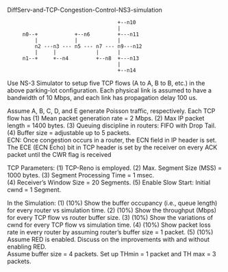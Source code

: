DiffServ-and-TCP-Congestion-Control-NS3-simulation


                                        +--n10
                                        | 
         n0--+            +--n6         +---n11
             |            |             |
             n2 ---n3 --- n5 --- n7 --- n9---n12
             |     |             |      |
         n1--+     +--n4         +--n8  +---n13
                                        |
                                        +--n14


Use  NS-3 Simulator  to setup five TCP flows (A to A, B to B, etc.) in the above parking-lot configuration. Each physical link is assumed to have a bandwidth of 10 Mbps, and each link has propagation delay 100 us.

Assume A, B, C, D,  and E generate Poisson traffic, respectively. Each TCP flow has
       (1) Mean packet generation rate = 2 Mbps. 
       (2) Max IP packet length = 1400 bytes.
       (3) Queuing discipline in routers: FIFO with Drop Tail. 
       (4) Buffer size = adjustable up to 5 packets.   
ECN: Once congestion occurs in a router, the ECN field in IP header is set. The ECE (ECN Echo) bit in TCP header is set by the receiver on every ACK packet until the CWR flag is received

TCP Parameters: 
       (1) TCP-Reno is employed.
       (2) Max. Segment Size (MSS) = 1000 bytes.
       (3) Segment Processing Time = 1 msec.   
       (4) Receiver’s Window  Size = 20 Segments. 
       (5) Enable Slow Start: Initial cwnd  = 1 Segment.
       
In the Simulation:
        (1) (10%) Show  the buffer occupancy (i.e., queue length) for every router vs simulation time.
        (2) (10%) Show the throughput (Mbps) for every TCP flow vs router buffer size.
        (3) (10%) Show the variations of cwnd for every TCP flow vs simulation time.
        (4) (10%) Show packet loss rate in every router by assuming router’s buffer size = 1 packet.
        (5) (10%) Assume RED is enabled. Discuss on the improvements with and without enabling RED.   
             Assume buffer size = 4 packets. Set up THmin = 1  packet and TH max = 3 packets.
